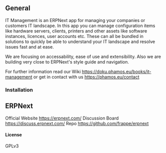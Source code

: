 ## General

IT Management is an ERPNext app for managing your companies or customers IT landscape. In this app you can manage configuration items like hardware servers, clients, printers and other assets like software instances, licences, user accounts etc. These can all be bundled in solutions to quickly be able to understand your IT landscape and resolve issues fast and at ease.

We are focusing on accessability, ease of use and extensibility. Also we are building very close to ERPNext's style guide and navigation.

For further information read our Wiki https://doku.phamos.eu/books/it-management or get in contact with us https://phamos.eu/contact

### Installation


## ERPNext
Official Website https://erpnext.com/
Discussion Board https://discuss.erpnext.com/
Repo https://github.com/frappe/erpnext

#### License

GPLv3
